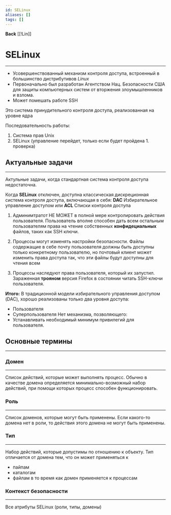 ```yaml
---
id: SELinux
aliases: []
tags: []
---
```

**Back**
    [[!Lin]]

# SELinux
---
- Усовершенствованный механизм контроля доступа, встроенный в большинство дистрибутивов *Linux*
- Первоначально был разработан Агентством Нац. Безопасности США для защиты компьютерных систем от вторжения злоумышленников и взлома.
- Может помешать работе SSH

Это система принудительного контроля доступа, реализованная на уровне ядра

Последовательность работы:
1. Система прав Unix
2. SELinux (управление перейдет, только если будет пройдена 1. проверка)


##  Актуальные задачи
---
Актульные задачи, когда стандартная система контроля доступа недостаточна.

Когда **SELinux** отключен, доступна классическая дискреционная система контроля доступа, включающая в себя:
**DAC** Избирательное управление доступом
    или
**ACL** Списки контроля доступа

1. Админимтратот НЕ МОЖЕТ в полной мере контролировать действия пользователя.
Пользователь вполне способен дать всем остальным пользователям права на чтение собственных **конфидециальных** файлов, таких как SSH ключи.

2. Процессы могут изменять настройки безопасности.
Файлы содержащие в себе почту пользователя должны быть доступны только конкретному пользователю, но почтовый клиент может изменить права доступа так, что эти файлы будут доступны для чтения всем

3. Процессы наследуют права пользователя, который их запустил.
Зараженная **трояном**  версия Firefox в состоянии читать SSH-ключи пользователя.

**Итого:**
В традиционной модели избирательного управления доступом (DAC), хорошо реализованы только два уровня доступа:
- Пользователя
- Суперпользователя
Нет механизма, позволяющего:
- Устанавливать необходимый минимум привилегий для пользователя.

## Основные термины
---

### Домен
---
Список действий, которые может выполнять процесс.
Обычно в качестве домена определяется минимально-возможный набор действий, при помощи которых процесс способен функционировать.

### Роль
---
Список доменов, которые могут быть применены.
Если какого-то домена нет в роли, то действия этого домена не могут быть применены.

### Тип
---
Набор действий, которые допустимы по отношению к объекту.
Тип отличается от домена тем, что он может применяться к
- пайпам
- каталогам
- файлам
в то время как домен применяется к процессам

### Контекст безопасности
---
Все атрибуты SELinux (роли, типы, домены)

